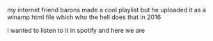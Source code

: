 my internet friend barons made a cool playlist but he uploaded it as a winamp html file which who the hell does that in 2016

i wanted to listen to it in spotify and here we are
